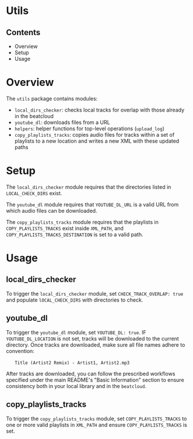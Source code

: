 # Utils

## Contents
* Overview
* Setup
* Usage

# Overview
The `utils` package contains modules:
* `local_dirs_checker`: checks local tracks for overlap with those already in the beatcloud
* `youtube_dl`: downloads files from a URL
* `helpers`: helper functions for top-level operations (`upload_log`)
* `copy_playlists_tracks`: copies audio files for tracks within a set of playlists to a new location and writes a new XML with these updated paths

# Setup
The `local_dirs_checker` module requires that the directories listed in `LOCAL_CHECK_DIRS` exist.

The `youtube_dl` module requires that `YOUTUBE_DL_URL` is a valid URL from which audio files can be downloaded.

The `copy_playlists_tracks` module requires that the playlists in `COPY_PLAYLISTS_TRACKS` exist inside `XML_PATH`, and `COPY_PLAYLISTS_TRACKS_DESTINATION` is set to a valid path.

# Usage

## local_dirs_checker
To trigger the `local_dirs_checker` module, set `CHECK_TRACK_OVERLAP: true` and populate `lOCAL_CHECK_DIRS` with directories to check.

## youtube_dl
To trigger the `youtube_dl` module, set `YOUTUBE_DL: true`. IF `YOUTUBE_DL_LOCATION` is not set, tracks will be downloaded to the current directory. Once tracks are downloaded, make sure all file names adhere to convention:

&nbsp;&nbsp;&nbsp;&nbsp;&nbsp;&nbsp;`Title (Artist2 Remix) - Artist1, Artist2.mp3`

After tracks are downloaded, you can follow the prescribed workflows specified under the main README's "Basic Information" section to ensure consistency both in your local library and in the `beatcloud`.

## copy_playlists_tracks
To trigger the `copy_playlists_tracks` module, set `COPY_PLAYLISTS_TRACKS` to one or more valid playlists in `XML_PATH` and ensure `COPY_PLAYLISTS_TRACKS` is set.
